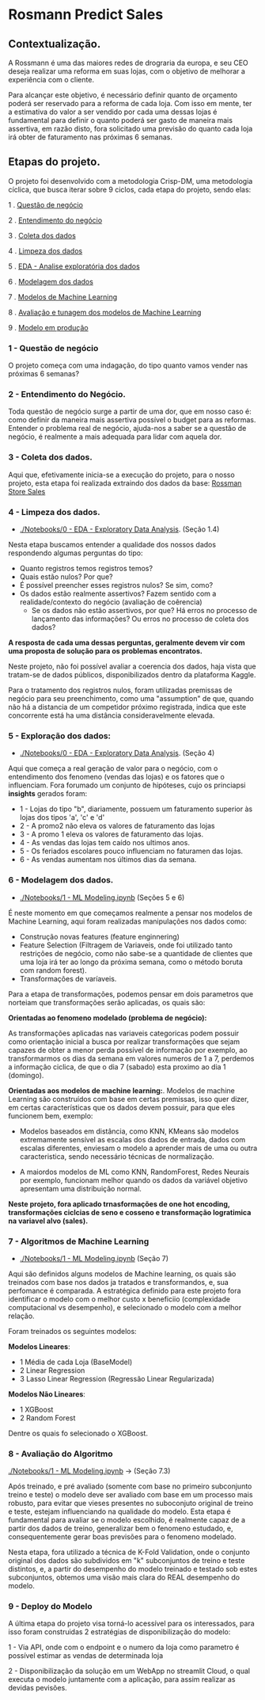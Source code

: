 # Rosmann Predict Sales

## Contextualização. 

A Rossmann é uma das maiores redes de drograria da europa, e seu CEO deseja realizar uma reforma em suas lojas, com o objetivo de melhorar a experiência com o cliente. 

Para alcançar este objetivo, é necessário definir quanto de orçamento poderá ser reservado para a reforma de cada loja. Com isso em mente, ter a estimativa do valor a ser vendido por cada uma dessas lojas é 
fundamental para definir o quanto poderá ser gasto de maneira mais assertiva, em razão disto, fora solicitado uma previsão do quanto cada loja irá obter de faturamento nas próximas 6 semanas. 

## Etapas do projeto. 
O projeto foi desenvolvido com a metodologia Crisp-DM, uma metodologia cíclica, que busca iterar sobre 9 ciclos, cada etapa do projeto, sendo elas: 
   
   1 . [Questão de negócio](#1---questão-de-negócio)

   2 . [Entendimento do negócio](#2---entendimento-do-negócio)

   3 . [Coleta dos dados](#3---coleta-dos-dados)

   4 . [Limpeza dos dados](#4---impeza-dos-dados)

   5 . [EDA - Analise exploratória dos dados](#5---exploração-dos-dados)

   6 . [Modelagem dos dados](#6---modelagem-dos-dados)

   7 . [Modelos de Machine Learning](#7---algoritmos-de-machine-learning)

   8 . [Avaliação e tunagem dos modelos de Machine Learning](#8---avaliação-do-algoritmo)

   9 . [Modelo em produção](#9---deploy-do-modelo)


 ### 1 - Questão de negócio
 O projeto começa com uma indagação, do tipo quanto vamos vender nas próximas 6 semanas?

 ### 2 - Entendimento do Negócio. 
 Toda questão de negócio surge a partir de uma dor, que em nosso caso é: como definir
da maneira mais assertiva possível o budget para as reformas. Entender o problema real de negócio, ajuda-nos a saber se a questão de negócio, é realmente a mais adequada para lidar com aquela dor.

### 3 - Coleta dos dados. 
Aqui que, efetivamente inicia-se a execução do projeto, para o nosso projeto, esta etapa foi realizada extraindo dos dados da base: [Rossman Store Sales](https://www.kaggle.com/c/rossmann-store-sales)

### 4 - Limpeza dos dados.
  
  - [./Notebooks/0 - EDA - Exploratory Data Analysis](https://github.com/rycardyo/RossmanSalesPrediction/blob/main/Notebooks/0%20-%20EDA%20-%20Exploratory%20Data%20Analysis.ipynb). (Seção 1.4) 

  
  Nesta etapa buscamos entender a qualidade dos nossos dados respondendo algumas perguntas do tipo:
  -  Quanto registros temos registros temos?
  -  Quais estão nulos? Por que?
   -  É possível preencher esses registros nulos? Se sim, como?
  - Os dados estão realmente assertivos? Fazem sentido com a realidade/contexto do negócio (avaliação de coêrencia)
    - Se os dados não estão assertivos, por que? Há erros no processo de lançamento das informações? Ou erros no processo de coleta dos dados?
  
  **A resposta de cada uma dessas perguntas, geralmente devem vir com uma proposta de solução para os problemas encontratos.**  

  
  Neste projeto, não foi possível avaliar a coerencia dos dados, haja vista que tratam-se de dados públicos, disponibilizados dentro da plataforma Kaggle.
  
  Para o tratamento dos registros nulos, foram utilizadas premissas de negócio para seu preenchimento, como 
  uma "assumption" de que, quando não há a distancia de um competidor próximo registrada, indica que 
  este concorrente está ha uma distância consideravelmente elevada. 

   
### 5 - Exploração dos dados: 

- [./Notebooks/0 - EDA - Exploratory Data Analysis](https://github.com/rycardyo/RossmanSalesPrediction/blob/main/Notebooks/0%20-%20EDA%20-%20Exploratory%20Data%20Analysis.ipynb). (Seção 4) 


Aqui que começa a real geração de valor para o negócio, com o entendimento dos fenomeno (vendas das lojas) e os fatores que o influenciam. Fora forumado um conjunto de hipóteses, cujo os princiapsi
**insights** gerados foram:
 - 1 - Lojas do tipo "b", diariamente, possuem um faturamento superior às lojas dos tipos 'a', 'c' e 'd'
 - 2 - A promo2 não eleva os valores de faturamento das lojas 
 - 3 - A promo 1 eleva os valores de faturamento das lojas. 
 - 4 - As vendas das lojas tem caído nos ultimos anos. 
 - 5 - Os feriados escolares pouco influenciam no faturamen das lojas. 
 - 6 - As vendas aumentam nos últimos dias da semana. 
 
 
### 6 - Modelagem dos dados. 
  
  - [./Notebooks/1 - ML Modeling.ipynb](https://github.com/rycardyo/RossmanSalesPrediction/blob/main/Notebooks/1%20-%20ML%20Modeling.ipynb) (Seções 5 e 6)


  É neste momento em que começamos realmente a pensar nos modelos de Machine Learning, aqui foram realizadas manipulações nos dados como:
  - Construção novas features (feature enginnering)
  - Feature Selection (Filtragem de Variaveis, onde foi utilizado tanto restrições de negócio, como não sabe-se a quantidade de clientes que uma loja irá ter ao longo da próxima semana, como o método boruta com random forest). 
  -  Transformações de varíaveis.
  
  Para a etapa de transformações, podemos pensar em dois parametros que norteiam que transformações serão aplicadas, os quais são:
  
  **Orientadas ao fenomeno modelado (problema de negócio):**
  
  As transformações aplicadas nas variaveis categoricas podem possuir como orientação inicial a busca por realizar transformações que sejam capazes de obter a menor perda possível de informação por exemplo, ao transformarmos os dias da semana em valores numeros de 1 a 7, perdemos a informação ciclica, de que o dia 7 (sabado) esta proximo ao dia 1 (domingo).
  
  **Orientadas aos modelos de machine learning:**.
  Modelos de machine Learning são construídos com base em certas premissas, isso quer dizer, em certas características que os dados devem possuir, para que eles funcionem bem, exemplo:
     
   -  Modelos baseados em distância, como KNN, KMeans são modelos extremamente sensível as escalas dos dados de entrada, dados com escalas diferentes, enviesam o modelo a aprender mais de uma ou outra caracteristica, sendo necessário técnicas de normalização.
    
  - A maiordos modelos de ML como KNN, RandomForest, Redes Neurais por exemplo, funcionam melhor quando os dados da variável objetivo apresentam uma distribuição normal.

  **Neste projeto, fora aplicado trnasformações de one hot encoding, transformações ciclcias de seno e cosseno e transformação logratimica na variavel alvo (sales).**
  
  
### 7 - Algoritmos de Machine Learning 
 
 -  [./Notebooks/1 - ML Modeling.ipynb](https://github.com/rycardyo/RossmanSalesPrediction/blob/main/Notebooks/1%20-%20ML%20Modeling.ipynb) (Seção 7)

 
 Aqui são definidos alguns modelos de Machine learning, os quais são treinados com base nos dados ja tratados e transformandos, e, sua perfomance é comparada. 
 A estratégica definido para este projeto fora identificar o modelo com o melhor custo x beneficiio (complexidade computacional vs desempenho), e selecionado o modelo
 com a melhor relação. 

  Foram treinados os seguintes modelos:

  **Modelos Lineares**:
   
   -  1 Média de cada Loja (BaseModel)
   -  2 Linear Regression 
   -  3 Lasso Linear Regression  (Regressão Linear Regularizada)
  

  **Modelos Não Lineares**: 

   - 1 XGBoost   
   - 2 Random Forest
    
  Dentre os quais fo selecionado o XGBoost.

### 8 - Avaliação do Algoritmo 

[./Notebooks/1 - ML Modeling.ipynb](https://github.com/rycardyo/RossmanSalesPrediction/blob/main/Notebooks/1%20-%20ML%20Modeling.ipynb) -> (Seção 7.3)

Após treinado, e pré avaliado (somente com base no primeiro subconjunto treino e teste) o modelo deve ser avaliado com base em um processo mais robusto, para evitar que vieses presentes no suboconjuto original de treino e teste, estejam influenciando na qualidade do modelo. Esta etapa é fundamental para avaliar se o modelo escolhido, é realmente capaz de a partir dos dados de treino, generalizar bem o fenomeno estudado, e, consequentemente gerar boas previsões para o fenomeno modelado. 

Nesta etapa, fora utilizado a técnica de K-Fold Validation, onde o conjunto original dos dados são subdividos em "k" subconjuntos de treino e teste distintos, e, a partir do desempenho  do modelo treinado e testado sob estes subconjuntos, obtemos uma visão mais clara do REAL desempenho do modelo. 


### 9 - Deploy do Modelo
  A última etapa do projeto visa torná-lo acessível para os interessados, para isso foram construidas 2 estratégias de disponibilização do modelo:

   1 - Via API, onde com o endpoint e o numero da loja como parametro é possível estimar as vendas de determinada loja 
  
   2 - Disponibilização da solução em um WebApp no streamlit Cloud, o qual executa o modelo juntamente com a aplicação, para assim realizar as devidas pevisões. 


